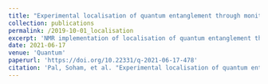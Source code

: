 ```yaml
---
title: "Experimental localisation of quantum entanglement through monitored classical mediator"
collection: publications
permalink: /2019-10-01_localisation
excerpt: 'NMR implementation of localisation of quantum entanglement through monitored classical mediator'
date: 2021-06-17
venue: 'Quantum'
paperurl: 'https://doi.org/10.22331/q-2021-06-17-478'
citation: 'Pal, Soham, et al. "Experimental localisation of quantum entanglement through monitored classical mediator." arXiv preprint arXiv:1909.11030 (2019).'
---
```






